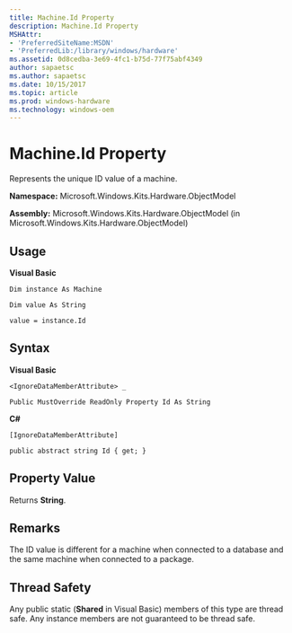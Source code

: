 ```yaml
---
title: Machine.Id Property
description: Machine.Id Property
MSHAttr:
- 'PreferredSiteName:MSDN'
- 'PreferredLib:/library/windows/hardware'
ms.assetid: 0d8cedba-3e69-4fc1-b75d-77f75abf4349
author: sapaetsc
ms.author: sapaetsc
ms.date: 10/15/2017
ms.topic: article
ms.prod: windows-hardware
ms.technology: windows-oem
---
```


# Machine.Id Property


Represents the unique ID value of a machine.

**Namespace:** Microsoft.Windows.Kits.Hardware.ObjectModel

**Assembly:** Microsoft.Windows.Kits.Hardware.ObjectModel (in Microsoft.Windows.Kits.Hardware.ObjectModel)

## <span id="Usage"></span><span id="usage"></span><span id="USAGE"></span>Usage


**Visual Basic**

`Dim instance As Machine`

`Dim value As String`

`value = instance.Id`

## <span id="Syntax"></span><span id="syntax"></span><span id="SYNTAX"></span>Syntax


**Visual Basic**

`<IgnoreDataMemberAttribute> _`

`Public MustOverride ReadOnly Property Id As String`

**C#**

`[IgnoreDataMemberAttribute]`

`public abstract string Id { get; }`

## <span id="Property_Value"></span><span id="property_value"></span><span id="PROPERTY_VALUE"></span>Property Value


Returns **String**.

## <span id="Remarks"></span><span id="remarks"></span><span id="REMARKS"></span>Remarks


The ID value is different for a machine when connected to a database and the same machine when connected to a package.

## <span id="Thread_Safety"></span><span id="thread_safety"></span><span id="THREAD_SAFETY"></span>Thread Safety


Any public static (**Shared** in Visual Basic) members of this type are thread safe. Any instance members are not guaranteed to be thread safe.

 

 






